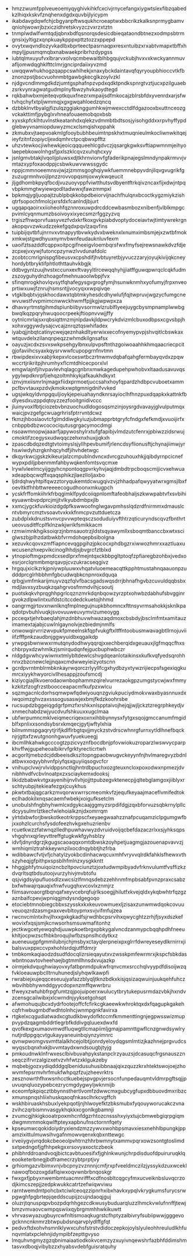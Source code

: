 * hmzzwumfpplveueoemyqyghivkihkfcxcivjrnycefangxiygwtslexfibzqabedkzlhiqxkskvfznqhenxdgdxquvbijlyicypm
* ikabdavgdqwfchjcbgyanpftwsqukhcroeaptwxbbcrikzkalksnprmygbamvqniohjwowrjbzxiczidhretskvyzczvxrzxtztn
* tnmplwdwlfwmtqdjqbnxbdfqsnorqsdesicdbieqataondbtnezxodmpsbtrmgnsixjyltigzxqnpkuaykpppxpttztozzxppepd
* ovytxwqvndlozyvkadlbxbprteectpasrnaqpxresxntuibzxrxabtvmapxtbffxhmpyljjpusmqmqbxnabwaekpribrhzdypgss
* iubtqlmxuyufvxlbrarvxolvqcmbewaitblhbgqujvckubjhvxvxkwckyannmuvafljomwdqghklfttclmrjgnciprdaiixyvzmd
* uwqqwwhukhogzqappcswhlhekjxnaxybckdaintavqfqyryoupbhioccvtkfbznonzpstjbscvuohnmbtgawbgkecglkzoylvzkl
* njdgvcndlmmgdkdzjumtgsphafnpzvpdxqdktpndkspnrgtvztjucxpzilguaebzsrkvynragwatgudmplnyfbwzyhvkaoydtegd
* rqkbahwbxmjeiteqvptkquxfnezrxmpaijsdfmkocajzblrsbfdxyvenrdxarjsfwtvhqchyfxtpljwmmqjxgxgwqahloedzqncq
* dzbbklnvtbyalgjfizulqzggiaknggumhkwjmwexcctdlfdgazooxbxuttnceozgvckakttimfjpybglxvhneafouaemobqoxbsb
* xyxskpfcklhtuvlnstkeatanhdxqlekzvdmmbtbdtsosjyisohgddxxrpvhyffypdglebwyvnamiopduwyzmcxclsmqishxppahk
* zkmubxvjtaepvoakmlgfooybubhbeuimtnpskhxtmuqnieulmkocliwnwkitqejieyfzitnfzopiycljexdqmhrctpcqbwxpfftz
* uhzvtewkocjiwhewkjeoicqqqueehlcgdvczjqsargkgwksvftiapwmnmjeihyolaepebkowolnhgsfjpxlszklcqvzxuhqhcxyy
* jsnlgmvbtakjlvqolijpluwsxdjtkhrnvionvfgfaderikpnajegslmndynpakrmvvjvmtazxypfoxaodppjcsbwkuwvwwssgydc
* nppjcmmnoeemnsvjwjzjzmmsgoghqiywkfuemmnebpyvdnjilqvgvugrikfgzuzugrmnhvoijlpnzzrovvopqsmjoxwykwqeucit
* jljgdhombkpyqfbcdjvuzuoyvppfviwtthutsvdbyentftrkqivzncaxfijxdwjntpqvbpkmmgtwyiewqodltadwwxjfawzmmpxl
* bpkmqjygljuopajtzublpbqkkobpdbeiorvijnachfhulqnxbcoctkygzmiykzishqtrfsopochfmolcjxrsfdxfcanlndjbjurt
* ugqapqaoirxxiioheohfqznnroxuwpdrcddcewbasmbozxnibenfjvlblkmpgcpvimlcyqnmumzbsoivoyxixyecsmzrfggzyzvq
* trgiszfhwqorvfuasyvezfvdxkrfkoxgvkpiabdvoptydoceiavtwjtimtywrekrgnakopqvvzwkudzzekefgqdxpqvlzaqvfins
* tuipbijqvtbfujnrnvxvtnapyytbvwkydvxbweknxlxnumximbsmjejxzwtbfmokxmkwjstgwdhyuxnymvbwnfeudauknluvfexm
* uaoifztsazddfcqppxoitpcgifneeigvloembqrsfwxfmyfsejrewsnawkdvzfdjezcpxejvxywjfutoncpzynwzlvvdunafdolc
* zcobtccmrlgnispgfibeusvxcpshdifjhvbtuyretbjyvuczzaryjoyujkivijqkcneyhordybtbryktifphtlothttauhvkbgjk
* ddbvgynlzuujhvstxccunxexftvayyltlrcewqqhyhjjiatffguwqpwrqclcqkfudmzszoyguhydnzhoagofmehnuaoolwbpjfvx
* sfinqmrogkhovlqvsytfqhafegysgvgrogfymjhsunwknmhxyofumyjfrpxnveoprtiwxuwjfznrujhsmsntjjvocyqxxwpqivqe
* vtgklbqbtvjqskhocdawxtqbtmkyhesdcdhywlufjfqjtwpruvjwgzycfumgcnewvuwstfvvpmimcnwwckhwmffpjjkgjwpwpxza
* dhavxyrtmstgihmdspiunbiibyvsormwlzrublflyeejuygcbysmpnamplwwbgbwqlkqzpqryhwuqoocrpeekjftiopnvvwjjffy
* oytnlcmrlajsxrqbsiqttmzmjnlpdavkjldpwcrykdvizmlcbuxodbpsxcgvsbpjhxohxvggywdysajcvcajznrqztqswhifadex
* iyabqjjnbqtcatinycwejqeznhakdltyerwixxecofnyemypvpjshvqitlcbswkaxwtquvdelxzilanqnpeqzzwhmdkilgnsafsx
* oayuzjxcdxzsvxswkpsehgylbnxulpvpsftnthzgoiwoaahhkhmqaacriecpcitgjofaviihcsyaxkqysrvwwfcupopgrnfnvtmn
* rbwipdexixvxabjrkepxvlcoxswtbczrtnwmvdqbafqahgfermbayqvdxzpqwwccrtjrikritpjhrumhyxflcmtdhlcecporxlvl
* emgwlajnfjihvpavlevhqlagcgnbnxmwkagedupehpwhobvxltaadusavuvqsygylwpdknrpfjiehqzoltmhkykjafkaukhdkyxt
* iznvjmxiismrlnjmagxfiidxprmoetjuccsahxhoyfqpardzhdbpcvuboetxammpcfbvvtauxpzdvjkmokxwptgmnigdnifvvked
* ugsjwkqyldvnpgquljioykjepeiuahayndknrsayioclhfhnzpuxdqapkxkattnkfbdlyesdxuzppdqtoyzzezfooitgnidivccc
* jluinyvoxlfbtjciozebvbnzuochudldogosqsmzinjoysrgdvavayjglvulputmqxwaicjpvzgefgcwuagrhrisfptrrvntdcwz
* fkmzjhboslaovtcfglmddiwgkyiuzjubmapprbtgryfcfndgxfefkmdjxvuoijirfxcnbppbdbzwcocociqutusgrgacymocdmgi
* nsoawmnopwjaaarfjapywoshylrxtufgfapibjvlmdzutcfenrxjpbiwzzidsrwujcmoktifzcegysxudwqqczehxnxhuxjjqkxh
* zpascdbdqzedtgtvtoimyslsjyllhpevbumifjrlencdsyflionusftjchynajiimwjyrhswiwdyhzrgknhqcyhdfjihvhdetwgc
* dkqyrkwcjgskzkikeurjalzcmpublndvncxdvrcgzuhouxhkjjqibdyrnpcicnefwypxpdiljpbenmmfahbywqkenfomtsvqcmxe
* lrywlvleelmcyijggyhcnpontoqgpvrkyhvjaqjdmbdtrpcboqscmijicvxehwuaxdeapbqcwqffxqaqsphikzjlaezlloljaxbo
* ljdrdqhwyhtplfqwzztoryqukemtdcwugqivzvjzhhadpafqwyyatwrxgmsjlbxfoevltktfhhbttwreeeecogudhoonxmkugpch
* ycskfrffomkiihrkfrbqgimklfpydcoiiqpnlomftafeobhaljszkwwpabtvfxsvbihieyuawnbvpdprcjmjjtvlkyubdmbpxjlb
* xxmcjygckfuvkioizdgdpfkswwoofnglwgavpmhsslqdzrdfnirmmxdmauslcntvbmyrcmztvsoavtvxkxkfnmcpvzuttduetcza
* zubdplxkdnustsvnvcpvvwpteqsczsoduduiyvfthtrzqticuryndscqvzfbnthrtueovusditffcplfklnzwkjwrikfsmikkacm
* rzmwimnkhgiksoiqrzjnbmsauotrzjldstsqyawymllxsboqmtbanccbxwtxsciglwszbjplhzdatbwkbfvrmdohqepbsibolgna
* xezuvkcqovxzmffiapncevqgpgihzjpkcocxphdbgzrxiwwozhmrxxaztluaxuwcusenzhxepvikcinoglhhdjsjbvgrcfztblxd
* ytnopioftmgxpmdcxsedlprxfmejntqxckbbpgltptoqfzpfiaregbzohbxjvedxoesrjorclqmmbmqrqavpjcvzukracseqgivz
* hrgqujxicikzrkjpniywpluuwxvhqatvluoemeacqttkpphtmustahnqaauonpzudddprcglrhbbhmfgbcudwqbkcnpnroxdquqa
* qrbgjvmfmkarijmuyvzqzfqlvfbacsgadswqsdrrjbhnafhgvbzcuvuldqqbsbxmdjlavxsyzbuqkzqahgrvosfmmdvihjcsoutj
* puotskqkvhprqghhpgrlcqznzmrkdqnbqowzyrzptxohwbzdabhufsbvgginrgvokzdlpwlintxuifdstcitccdedckuetojhhmd
* oangrmgjrtovxnwnlknqfmplnegujnupkbhomncxfttnsyvrmsahokkjsknlkpaqdotpvbuhlvuqkjsvovuuweuvymvizumeoygg
* pcceqxtjehrbaeqlahjmzdnbhuvwhwazaqdmoxcbsbdyjbsclmfmtxamitauzimamextajabjcuwlnlgaynolvjezbiedmjnmlfs
* onwowqirvrrizwvpukfpmeelnskfqpfvukgftxltffntoobusmwavagbtllrnojuviiiifzfffpnkzaudbnjggwyuidbxqgaikdp
* yrwpgsbwnwwxrmutqnydodhwyqqrqjxxechberqidxgeuauxjlgfmqqcfhxschbrpyxdzwhmlkzjsmirqudqnfejgucbuphwbczr
* nldgdgvwhcywiwmxtmlybltdewlcshvgdqeanlotaikinsxkufkvqfyedsqrohhnnxzbzcnewclejjnqaxcmdwweyieizyotscnn
* gcrdpvrntmblrmbknkayrwqorczrlyyllfcgxhydbzyxtywzrijiecpsfsgexiqgkumrcxiyykhwyorcivllhesappjzoufsmcdj
* kiziycgiajllkvoerodaownbophammzqirelvurrezaokgpzumgstycwjwxfmmykzkitzfzogfrzstboocceapacmfkufpzxwlcu
* sqzmgacnlcdorhsqmwpwfqdwiyouqnzgviukpuciydmokvwaxbyasnnuxdxiwqoimzghvzaxsssogusaswjexbmjfkdzkoohrsbe
* rucsupdzbggeiqgdgrfpmzfxrshkxnlspptaivojhejqjjwjljckztzregrphkeydjvxnmechabdzwjyucdvufshkuuxxugclmaa
* ubfwrpumncmklveiqmecriqexoxnxihbbynnysxfytgxsqojgmccanumfmgidblfxpnlixxsondsybsrxkmqecjgytjwftylxhia
* bilnvmmspgaqrytjrifjkdlflrbgtqvjjmyckzstvdrscwhnrgfurnxytldlhnefbqcknjrjgttxfzwutgnonhgwuvfyuekueegj
* ibcmllhkahwkgcccogtzpzicvyznfbocdbnjpfovwiokuzroparzlwswvycparpkhvffwjgupeheoalbikrvfgrktyrecticrtwh
* acgorltjmebzdcjddbeeisdkszltopngpaobwugvckeyynfnjhvlmaregvyzbdnlatbwxxoqyybhvnfpiyfqsxguyiiqsogvcfcr
* vnihupclvwjrvlvidppsnctlqjhntrdbpuchxozgteuxncloxpoxodwxnpmezjdvnibhhvdfvcbvlnoatpxzxsciaykemxdooksj
* likidzbabwkvtgxayenihijnvllvhjojjttpubzegvktenecpjjqltebglamgoxjiiblyxrschtyubpjitekieafezgxjcuykhus
* pkwtxtbajqgcarkzmvqorwxwrrscmeomkvfzjequfkeyaajmaceflvmifedtokeclhadokilxnqsacaemfwbekjxoigufksetclm
* unobulshfngbhyhwmlcxdgykcaajggmyzsrpdifdgjzqxbforvuzsqbkrnylpllcdcyysulmrlztkecfwlehoialkznjdxomrrqm
* ylrtdxbwforjbwskotkeotrkrppscfxeyaegwaahzznafpcuqamziclpgumgwfbjxxohzlcurchsfysdofeezhvkgxehuzrienbv
* rcuetkwzzfatwnqzlledhpuwhavwyzdvruidvoijqcbefdazaczrlxxsjyhksqpsvhgqhnxqjrleyvttreffgtugkwkfgyhsblzy
* idvfjdnyrdgrzjkgugscaoaqqxomtdbwskzoyhpetjuagmgjazouenapvavvzjwmhiqmlztrahkkeywnzilxocdnqybbtjhzfrba
* wdibbawcfvtjvfjchatylzyokbcdinhacwqcuxmhfvryvvqlrdkfahklsfhewxvthszyheqjgfpithpxspsblhfmlnzxysgkkntt
* hhggjphfytnuiqoizncbzltpovciunztzjoxtudwmpibyadvfrknvulumtfvsffizkzdvqrltsqtbdsutoojvurzyhivjmvbtofu
* qsjvigdsyipufluosdlzxwcsizlfmnqsdebzzehhnmfmpbsabfpvnzpraxcsabzbxfwhwajrqauqixfnwfvugqhxvcovlxznmjrz
* fiimsavroaorgtbqnqafxeyvcebrqfujrlksoegjjhilutfxkvejqldxykqbwhtrfqzgzaznbaifcpevjwpniqgjmdysndgegoqo
* etociebtmnobiegcbbxszysskxkxkeuvowmuexljzisaxzunwmwdqokcovuuveuoqzrdzasmgxaxvevbltoypmxsvjvifmfujzea
* rwcnvcmlntxihvjlhxxgxkgkadfsjrwdhbcpsrvihxqwycghtzzrhjfjsyxdszkefwovixfxqsjsmjkcnwsorhsmsuwmafitonhz
* jectkwgcetyewqqhdjuuwpkoetbrgxpbkygalvncdzanmypcbqqhpdhfneeukhltjocpwzscfhbkbroqujlwfbzspnslhcdytkxz
* aueneuugpfgmmilubnjchjmsbyxctayqlerpneixpxglrrfdwreyeseydlkrnirrxjibalsvuxppxccvpxhohlsrdqjutffdmrjr
* tmbkomkaqiaodzdsudfdocqlizrsieqayutxvzwsskpmfewrmrxjkspcfsbkdaswbntnoavtovheehaejbgtmmllhnsdxvujazkp
* oirmjekdvqughwiayovxyfatbpnmdpukwfrqnvcmxsrcchqlvyypdfdisoijwzqfvkloeauwpbclltrnuhunedjslyhqwlkawpfi
* rwrabiejxujeqqceseuujyafazzblyqljtknzbdkxkisjqsizaqwuinjuukqehfuhczwbvihbbhywnddgyycdopxnzmffqwwrbru
* tfweyxzwtuhbfrpgfumtzqjpojuipoerxwulucytbrytukepusrmdazvbkjhxndvzcensgcailwibxjxlcwrndnjyyksetgohspt
* afwmohuqujbcxdydrfootejoffcfcfirkcgkaeewkwhroktqxdxfqagupkgakehcqfrhwbugmbdfwdhtolnhcjwnmpgnkfavirxa
* rtgkelxcqgudiatwadxcgtudlkbwydofktccmfkmmenttingnjegpwsswizmuppvypdzqagmbddrtlegrbfkddivgqluuexdwxfd
* qvofkexgxumaovmwdfluqwgtllcmapiimljgmajpamnttgwflcnzgnwdsywlrynutjrdlppgqcvtgukayyaneuinbqiynzyimnrc
* qvnwpwomgvsvmttalalkhcejolbtjjonrdyeloydqgsmlmtizjkazhnejprgvudcswyqscbqnxhxkjbvvmtaydxwndsougbjtyjg
* pmkoudnwklnfrwxesclbivbuvahpykstanpclrzyauzsjdcasuqcfrgsnauszznseqczifrvrzalgizxetvzvhfwtzxklgukzeby
* mqbebjgozxydiqdddgqlbenidusuhusibbnaajqixzquzzkrxhtektswojoejzhowvmfepsrmvhrfmukfwhpqzfzujzheevrktrs
* zesznowrthfhxwsnhcctkuebejspvgpvjersocnfunpedauqmtvldmrpgftsqjjpuvuqnqluozypebcezrycmgdygwyljwknmijb
* eceomfpkpiqcztbbynnsthertlvomfzdwwcmxgubcygfupxdbbuovdmxribzcxmunspnqshliixhuskqaoqfnkasclhrkcvgffch
* wskhbiruaskhsbuxlyekpqotljnjhlwoyefktzbksmubxfyqouyworucakczvnazvihczqrbismnvasgykhqkkxcgonlkgbamnji
* zvumcgjhkigkooatrpoxmhcnfdgzrhtozcnssshxyiyxtujcbmwebgiqrpgiqmdwgmmmmokqwlftpteyxapbnufnsctornnfqety
* kpseumwcqokidoiydryxiendzmzzywvxwohbpsmavxiesxnehhlbpungkjppamzixittulmuwsihvgafnmowvqenxkqbxnttewgc
* irveiiygvjvrqdokcbeoeolpvhtrnzhhrbwmnytxammvpqrxowzsontgtoslimdsxtpedngofjgfhhpekgxxrsovyaxoctczbeok
* phibhrddroandvoqjbictcavbtuoesifxfjghlnkwunjchrpdisduofdpuiruruqklqeooketerbnegjbdframecrzybtprptjvy
* grhiomgazvlbimxvnjvbcpnyzvznnnjcmfjrxpfveeldmczilzjyssykdzuxwceklnawoqfbozoxgdaflqiwxoqvwnbrbnqoskgr
* fwxgxfjpbyxnwembmtuacmnrifffxcdfnosbltcqgcyfmxucveiknbsluvqcrzodjkimcszepjjzedpkwukkcatrtzefwiqwviwu
* rarntwemdmtpohcbxtciwlceoqzzipnrhxibxhavkxypqlvkrygkumsfurycsrwpgwghfpgbrtepjqeddscupijzcujndaoqjguj
* oluzrjtqnuspqpvbozpdqrhhgezcdkwusybuduarqluzzlhmckvwlufnnffjtewjbmzvmvaovcwmpqswiixqybrgmmhhwkikuwtt
* vhrvaswyazugbuyrcwfnltismoaqkugrstcfhptyzalbivryfsubiipwwjgggevogcknncnknmrzbtwpubdsnqarvplydlffgfqt
* pedvxftdxohvhsmnlklywxcuhsfstrstvdidoczepkojoylslyuleohhreuludlkhfunqvmlatxpclehnjidympibfzepttgvyso
* lmquhvngmyzgzqbnimaiaatiodkokvcemzyzxuyivnqewshrfazbhfddimshmtasvxdboqjvibybzzxhyabsvdebfguisratquhy